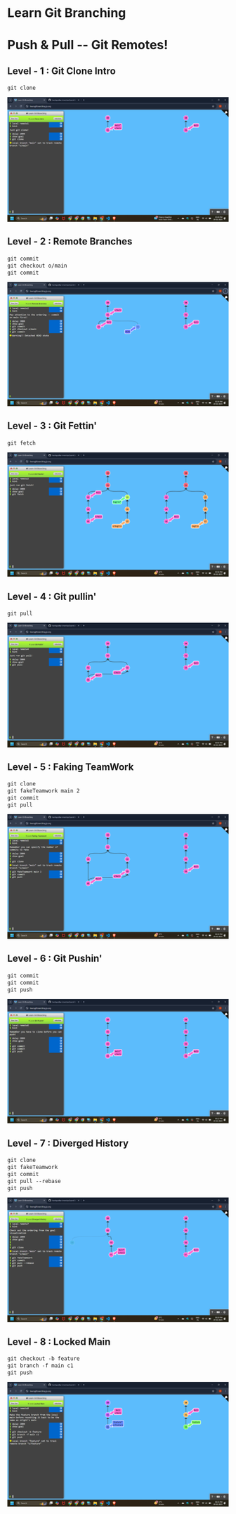 # Learn Git Branching


# Push & Pull -- Git Remotes!

## Level - 1 : Git Clone Intro

```
git clone
```

![alt text](image.png)

## Level - 2 : Remote Branches

```
git commit
git checkout o/main
git commit
```

![alt text](image-1.png)

## Level - 3 : Git Fettin'

```
git fetch
```
![alt text](image-2.png)

## Level - 4 : Git pullin'

```
git pull
```

![alt text](image-3.png)

## Level - 5 : Faking TeamWork

```
git clone
git fakeTeamwork main 2
git commit
git pull
```

![alt text](image-4.png)


## Level - 6 : Git Pushin'

```
git commit
git commit
git push
```
![alt text](image-5.png)

## Level - 7 : Diverged History

```
git clone
git fakeTeamwork
git commit
git pull --rebase
git push
```
![alt text](image-6.png)


## Level - 8 : Locked Main

```
git checkout -b feature
git branch -f main c1
git push
```
![alt text](image-7.png)